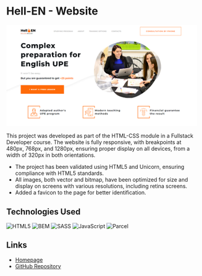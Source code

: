 # Hell-EN - Website

![screenshot](https://github.com/marlenaduleba/group-6-project/blob/main/Hell-EN.png)

This project was developed as part of the HTML-CSS module in a Fullstack Developer course. The website is fully responsive, with breakpoints at 480px, 768px, and 1280px, ensuring proper display on all devices, from a width of 320px in both orientations.

- The project has been validated using HTML5 and Unicorn, ensuring compliance with HTML5 standards.
- All images, both vector and bitmap, have been optimized for size and display on screens with various resolutions, including retina screens.
- Added a favicon to the page for better identification.

## Technologies Used

![HTML5](https://img.shields.io/badge/HTML5-informational?style=for-the-badge&logo=html5&logoColor=white&color=orange)
![BEM](https://img.shields.io/badge/BEM-informational?style=for-the-badge&logo=BEM&logoColor=white&color=blue)
![SASS](https://img.shields.io/badge/SASS-informational?style=for-the-badge&logo=sass&logoColor=white&color=pink)
![JavaScript](https://img.shields.io/badge/JavaScript-informational?style=for-the-badge&logo=javascript&logoColor=white&color=yellow)
![Parcel](https://img.shields.io/badge/Parcel-informational?style=for-the-badge&logo=parcel&logoColor=white&color=green)

## Links

- [Homepage](https://bieganskip.github.io/group-6-project/)
- [GitHub Repository](https://github.com/BieganskiP/group-6-project)

